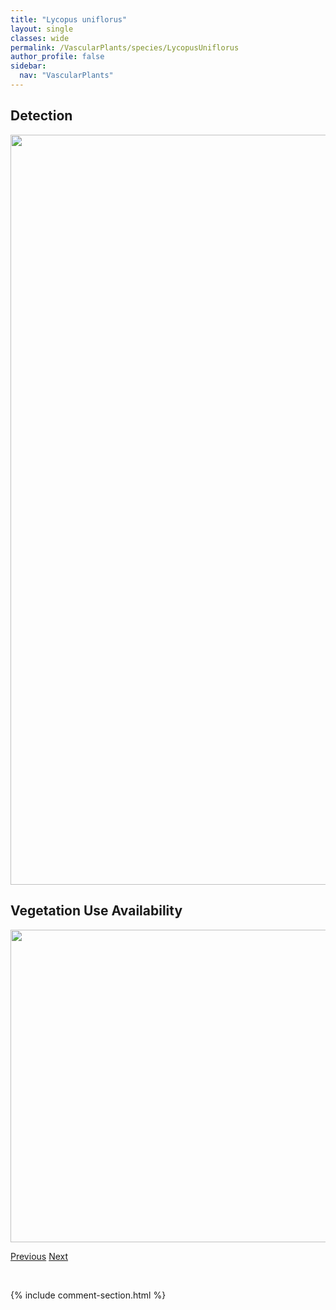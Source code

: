 ```yaml
---
title: "Lycopus uniflorus"
layout: single
classes: wide
permalink: /VascularPlants/species/LycopusUniflorus
author_profile: false
sidebar:
  nav: "VascularPlants"
---
```


<h2>Detection</h2>

<a href="https://drive.google.com/uc?export=view&id=1emXtSBgL3WrPAhZ21C6ndiBAoZ0RL2SG">
<img src="https://drive.google.com/uc?export=view&id=1emXtSBgL3WrPAhZ21C6ndiBAoZ0RL2SG" height = "1200" width = "800">
</a>


<h2>Vegetation Use Availability</h2>

<a href="https://drive.google.com/uc?export=view&id=14evc_gc1St87sRgBZj33UaJ_MKIyDVLF">
<img src="https://drive.google.com/uc?export=view&id=14evc_gc1St87sRgBZj33UaJ_MKIyDVLF" height = "500" width = "1000">
</a>


<a href="/DevelopmentWebsite/VascularPlants/species/LycopusAsper" class="pagination--pager" title="Lycopus asper">Previous</a> <a href="/DevelopmentWebsite/VascularPlants/species/LygodesmiaJuncea" class="pagination--pager" title="Lygodesmia juncea">Next</a>

<p>&nbsp;</p>

{% include comment-section.html %}
